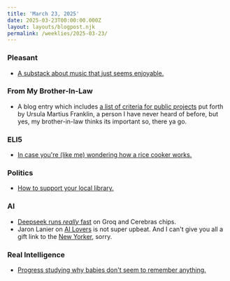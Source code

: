 ```yaml
---
title: 'March 23, 2025'
date: 2025-03-23T00:00:00.000Z
layout: layouts/blogpost.njk
permalink: /weeklies/2025-03-23/
---
```


### Pleasant
* [A substack about music that just seems enjoyable.](https://cantgetmuchhigher.com)

### From My Brother-In-Law
* A blog entry which includes [a list of criteria for public projects](https://www.wrecka.ge/ursulas-list/) put forth by Ursula Martius Franklin, a person I have never heard of before, but yes, my brother-in-law thinks its important so, there ya go.

### ELI5
* [In case you're (like me) wondering how a rice cooker works.](https://www.reddit.com/r/explainlikeimfive/comments/rs827t/eli5_how_do_rice_cookers_know_when_the_rice_is/)

### Politics
* [How to support your local library.](https://static1.squarespace.com/static/64063be39637e16c30d774ef/t/67303df9932af1200bf3aeef/1731214855888/Public+Libraries+101+v2+(digital).pdf)

### AI
* [Deepseek runs *really* fast](https://singularityhub.com/2025/02/06/forget-nvidia-deepseek-ai-runs-near-instantaneously-on-these-weird-chips/) on Groq and Cerebras chips.
* Jaron Lanier on [AI Lovers](https://www.newyorker.com/culture/the-weekend-essay/your-ai-lover-will-change-you) is not super upbeat.  And I can't give you all a gift link to the [New Yorker](https://newyorker.com), sorry.

### Real Intelligence
* [Progress studying why babies don't seem to remember anything.](https://singularityhub.com/2025/03/20/new-baby-brain-scans-reveal-the-moment-we-start-making-memories/)
